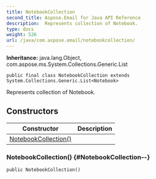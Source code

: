 ```yaml
---
title: NotebookCollection
second_title: Aspose.Email for Java API Reference
description:  Represents collection of Notebook.
type: docs
weight: 526
url: /java/com.aspose.email/notebookcollection/
---
```

**Inheritance:**
java.lang.Object, com.aspose.ms.System.Collections.Generic.List
```
public final class NotebookCollection extends System.Collections.Generic.List<Notebook>
```

Represents collection of Notebook.
## Constructors

| Constructor | Description |
| --- | --- |
| [NotebookCollection()](#NotebookCollection--) |  |
### NotebookCollection() {#NotebookCollection--}
```
public NotebookCollection()
```


